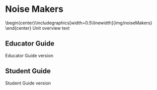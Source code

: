# Noise Makers

\begin{center}\includegraphics[width=0.5\linewidth]{img/noiseMakers} \end{center}
Unit overview text

## Educator Guide
Educator Guide version

## Student Guide
Student Guide version
